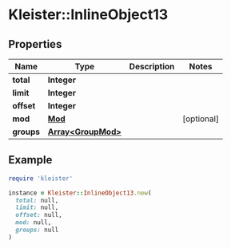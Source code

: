 # Kleister::InlineObject13

## Properties

| Name | Type | Description | Notes |
| ---- | ---- | ----------- | ----- |
| **total** | **Integer** |  |  |
| **limit** | **Integer** |  |  |
| **offset** | **Integer** |  |  |
| **mod** | [**Mod**](Mod.md) |  | [optional] |
| **groups** | [**Array&lt;GroupMod&gt;**](GroupMod.md) |  |  |

## Example

```ruby
require 'kleister'

instance = Kleister::InlineObject13.new(
  total: null,
  limit: null,
  offset: null,
  mod: null,
  groups: null
)
```

